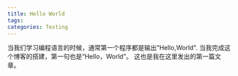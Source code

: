```yaml
---
title: Hello World
tags:
categories: Testing
---
```


当我们学习编程语言的时候，通常第一个程序都是输出“Hello,World".
当我完成这个博客的搭建，第一句也是“Hello，World”。
这也是我在这里发出的第一篇文章。